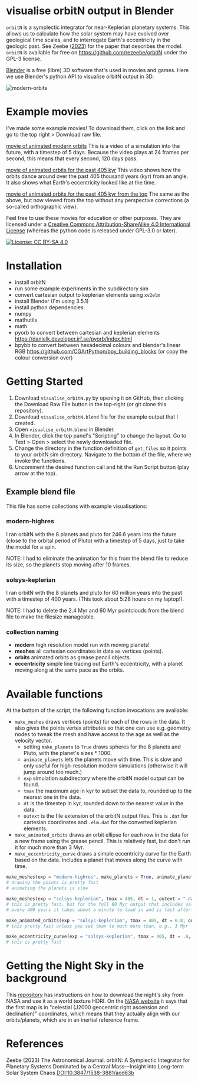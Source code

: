 # visualise orbitN output in Blender

`orbitN` is a symplectic integrator for near-Keplerian planetary systems. This
allows us to calculate how the solar system may have evolved over geological
time scales, and to interrogate Earth's eccentricity in the geologic past. See
Zeebe ([2023](https://doi.org/10.3847/1538-3881/acd63b)) for the paper that
describes the model. `orbitN` is available for free on
https://github.com/rezeebe/orbitN under the GPL-3 license.

[Blender](https://www.blender.org/) is a free (libre) 3D software that's used
in movies and games. Here we use Blender's python API to visualise orbitN
output in 3D.

![modern-orbits](https://github.com/japhir/visualise-orbitN/assets/10659193/4301580b-fdf9-429a-8c6e-dac14a3ddd7d)

# Example movies

I've made some example movies! To download them, click on the link and go to
the top right > Download raw file.

[movie of animated modern orbits](movies/modern_orbits_highres.mp4)
This is a video of a simulation into the future, with a timestep of 5 days.
Because the video plays at 24 frames per second, this means that every second,
120 days pass.

[movie of animated orbits for the past 405 kyr](movies/animated_orbits_405kyr_g5.mp4)
This video shows how the orbits dance around over the past 405 thousand years
(kyr) from an angle. It also shows what Earth's eccentricity looked like at the
time.

[movie of animated orbits for the past 405 kyr from the top](movies/animated_orbits_405kyr_ortho_top.mp4)
The same as the above, but now viewed from the top without any perspective
corrections (a so-called orthographic view).

Feel free to use these movies for education or other purposes. They are
licensed under a [Creative Commons Attribution-ShareAlike 4.0 International
License](http://creativecommons.org/licenses/by-sa/4.0/) (whereas the python
code is released under GPL-3.0 or later).

[![License: CC BY-SA 4.0](https://licensebuttons.net/l/by-sa/4.0/80x15.png)](https://creativecommons.org/licenses/by-sa/4.0/)

# Installation

- install orbitN <!-- link to Richard's video/website -->
- run some example experiments in the subdirectory sim
- convert cartesian output to keplerian elements using `xv2elm`
- install Blender (I'm using 3.5.1)
- install python dependencies:
 - numpy
 - mathutils
 - math
 - pyorb to convert between cartesian and keplerian elements
   https://danielk.developer.irf.se/pyorb/index.html
 - bpybb to convert between hexadecimal colours and blender's linear RGB
   https://github.com/CGArtPython/bpy_building_blocks (or copy the colour
   conversion over)

# Getting Started

1. Download `visualise_orbitN.py` by opening it on GitHub, then clicking the
   Download Raw File button in the top-right (or git clone this repository).
2. Download `visualise_orbitN.blend` file for the example output that I created.
3. Open `visualise_orbitN.blend` in Blender.
4. In Blender, click the top panel's "Scripting" to change the layout. Go to
   Text > Open > select the newly downloaded file.
5. Change the directory in the function definition of `get_files` so it points
   to your orbitN sim directory. Navigate to the bottom of the file, where we
   invoke the functions.
6. Uncomment the desired function call and hit the Run Script button (play
   arrow at the top).

## Example blend file

This file has some collections with example visualisations:

### modern-highres
I ran orbitN with the 8 planets and pluto for 246.6 years into the future
(close to the orbital period of Pluto) with a timestep of 5 days, just to take
the model for a spin.

NOTE: I had to eliminate the animation for this from the blend file to reduce
its size, so the planets stop moving after 10 frames.

### solsys-keplerian
I ran orbitN with the 8 planets and pluto for 60 million years into the past
with a timestep of 400 years. (This took about 5:28 hours on my laptop!).

NOTE: I had to delete the 2.4 Myr and 60 Myr pointclouds from the blend file to
make the filesize manageable.

### collection naming
- **modern** high resolution model run with moving planets!
- **meshes** all cartesian coordinates in data as vertices (points).
- **orbits** animated orbits as grease pencil objects.
- **eccentricity** simple line tracing out Earth's eccentricity, with a planet
  moving along at the same pace as the orbits.

# Available functions
At the bottom of the script, the following function invocations are available:

- `make_meshes` draws vertices (points) for each of the rows in the data. It
  also gives the points vertex attributes so that one can use e.g. geometry
  nodes to tweak the mesh and have access to the age as well as the velocity
  vector.
  - setting `make_planets` to `True` draws spheres for the 8 planets and Pluto, with the
    planet's sizes * 1000.
  - `animate_planets` lets the planets move with time. This is slow and only
    useful for high-resolution modern simulations (otherwise it will jump
    around too much.)
  - `exp` simulation subdirectory where the orbitN model output
    can be found.
  - `tmax` the maximum age in kyr to subset the data to, rounded up to the
    nearest one in the data.
  - `dt` is the timestep in kyr, rounded down to the nearest value in the data.
  - `outext` is the file extension of the orbitN output files. This is `.dat`
    for cartesian coordinates and `.elm.dat` for the converted keplerian
    elements.
- `make_animated_orbits` draws an orbit ellipse for each row in the data for a
  new frame using the grease pencil. This is relatively fast, but don't run it
  for much more than 3 Myr.
- `make_eccentricity_curve` draws a simple eccentricity curve for the Earth
  based on the data. Includes a planet that moves along the curve with time.

```python
make_meshes(exp = "modern-highres", make_planets = True, animate_planets = True)
# drawing the points is pretty fast
# animating the planets is slow

make_meshes(exp = "solsys-keplerian", tmax = 405, dt = 1, outext = ".dat", make_planets = False, animate_planets = False)
# this is pretty fast, but for the full 60 Myr output that includes values
# every 400 years it takes about a minute to load in and is fast after.

make_animated_orbits(exp = "solsys-keplerian", tmax = 405, dt = 0.8, outext = ".elm.dat")
# this pretty fast unless you set tmax to much more than, e.g., 3 Myr

make_eccentricity_curve(exp = "solsys-keplerian", tmax = 405, dt = .8, outext = ".elm.dat", make_planet = True)
# this is pretty fast
```

# Getting the Night Sky in the background

This [repository](https://github.com/alcove-design/blender-world-night-sky) has
instructions on how to download the night's sky from NASA and use it as a world
texture HDRI. On the [NASA website](https://svs.gsfc.nasa.gov/3895) it says
that the first map is in "celestial (J2000 geocentric right ascension and
declination)" coordinates, which means that they actually align with our
orbits/planets, which are in an inertial reference frame.

# References

Zeebe (2023) The Astronomical Journal. orbitN: A Symplectic Integrator for
Planetary Systems Dominated by a Central Mass—Insight into Long-term Solar
System Chaos
[DOI:10.3847/1538-3881/acd63b](https://doi.org/10.3847/1538-3881/acd63b)
